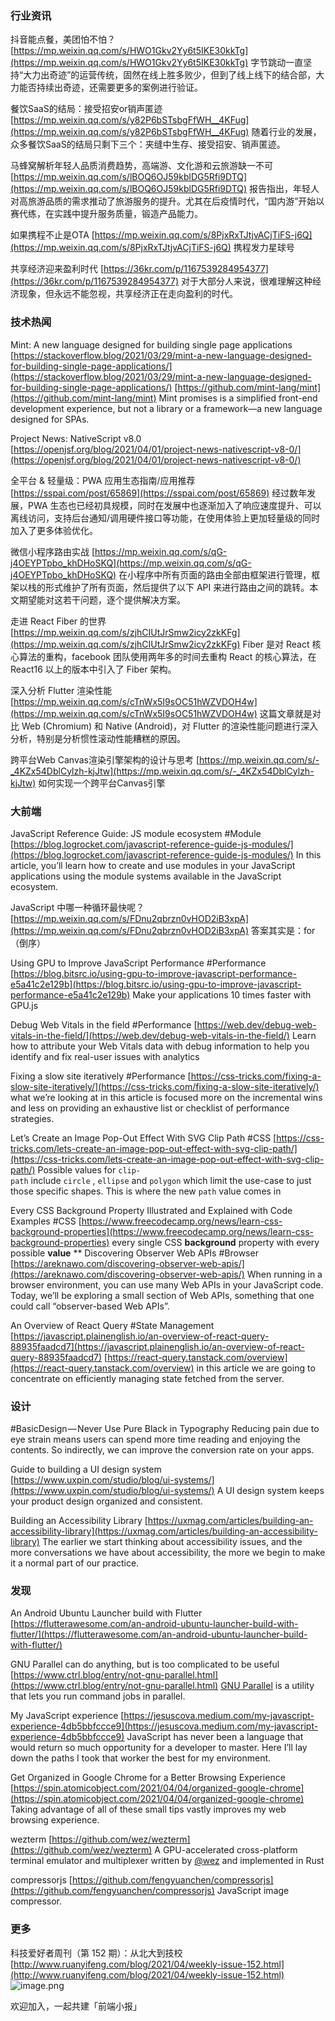 ### 行业资讯
抖音能点餐，美团怕不怕？
[https://mp.weixin.qq.com/s/HWO1Gkv2Yy6t5IKE30kkTg](https://mp.weixin.qq.com/s/HWO1Gkv2Yy6t5IKE30kkTg)
字节跳动一直坚持“大力出奇迹”的运营传统，固然在线上胜多败少，但到了线上线下的结合部，大力能否持续出奇迹，还需要更多的案例进行验证。

餐饮SaaS的结局：接受招安or销声匿迹
[https://mp.weixin.qq.com/s/y82P6bSTsbgFfWH__4KFug](https://mp.weixin.qq.com/s/y82P6bSTsbgFfWH__4KFug)
随着行业的发展，众多餐饮SaaS的结局只剩下三个：夹缝中生存、接受招安、销声匿迹。

马蜂窝解析年轻人品质消费趋势，高端游、文化游和云旅游缺一不可
[https://mp.weixin.qq.com/s/lBOQ6OJ59kblDG5Rfi9DTQ](https://mp.weixin.qq.com/s/lBOQ6OJ59kblDG5Rfi9DTQ)
报告指出，年轻人对高旅游品质的需求推动了旅游服务的提升。尤其在后疫情时代，“国内游”开始以赛代练，在实践中提升服务质量，锻造产品能力。

如果携程不止是OTA
[https://mp.weixin.qq.com/s/8PjxRxTJtjvACjTiFS-j6Q](https://mp.weixin.qq.com/s/8PjxRxTJtjvACjTiFS-j6Q)
携程发力星球号

共享经济迎来盈利时代
[https://36kr.com/p/1167539284954377](https://36kr.com/p/1167539284954377)
对于大部分人来说，很难理解这种经济现象，但永远不能忽视，共享经济正在走向盈利的时代。

### 技术热闻
Mint: A new language designed for building single page applications
[https://stackoverflow.blog/2021/03/29/mint-a-new-language-designed-for-building-single-page-applications/](https://stackoverflow.blog/2021/03/29/mint-a-new-language-designed-for-building-single-page-applications/)
[https://github.com/mint-lang/mint](https://github.com/mint-lang/mint)
Mint promises is a simplified front-end development experience, but not a library or a framework—a new language designed for SPAs.

Project News: NativeScript v8.0
[https://openjsf.org/blog/2021/04/01/project-news-nativescript-v8-0/](https://openjsf.org/blog/2021/04/01/project-news-nativescript-v8-0/)

全平台 & 轻量级：PWA 应用生态指南/应用推荐
[https://sspai.com/post/65869](https://sspai.com/post/65869)
经过数年发展，PWA 生态也已经初具规模，同时在发展中也逐渐加入了响应速度提升、可以离线访问，支持后台通知/调用硬件接口等功能，在使用体验上更加轻量级的同时加入了更多体验优化。

微信小程序路由实战
[https://mp.weixin.qq.com/s/qG-j4OEYPTpbo_khDHoSKQ](https://mp.weixin.qq.com/s/qG-j4OEYPTpbo_khDHoSKQ)
在小程序中所有页面的路由全部由框架进行管理，框架以栈的形式维护了所有页面，然后提供了以下 API 来进行路由之间的跳转。本文期望能对这若干问题，逐个提供解决方案。

走进 React Fiber 的世界
[https://mp.weixin.qq.com/s/zjhCIUtJrSmw2icy2zkKFg](https://mp.weixin.qq.com/s/zjhCIUtJrSmw2icy2zkKFg)
Fiber 是对 React 核心算法的重构，facebook 团队使用两年多的时间去重构 React 的核心算法，在React16 以上的版本中引入了 Fiber 架构。

深入分析 Flutter 渲染性能
[https://mp.weixin.qq.com/s/cTnWx5I9sOC51hWZVDOH4w](https://mp.weixin.qq.com/s/cTnWx5I9sOC51hWZVDOH4w)
这篇文章就是对比 Web (Chromium) 和 Native (Android)，对 Flutter 的渲染性能问题进行深入分析，特别是分析惯性滚动性能糟糕的原因。

跨平台Web Canvas渲染引擎架构的设计与思考
[https://mp.weixin.qq.com/s/-_4KZx54DblCylzh-kjJtw](https://mp.weixin.qq.com/s/-_4KZx54DblCylzh-kjJtw)
如何实现一个跨平台Canvas引擎

### 大前端
JavaScript Reference Guide: JS module ecosystem #Module
[https://blog.logrocket.com/javascript-reference-guide-js-modules/](https://blog.logrocket.com/javascript-reference-guide-js-modules/)
In this article, you’ll learn how to create and use modules in your JavaScript applications using the module systems available in the JavaScript ecosystem.

JavaScript 中哪一种循环最快呢？
[https://mp.weixin.qq.com/s/FDnu2qbrzn0vHOD2iB3xpA](https://mp.weixin.qq.com/s/FDnu2qbrzn0vHOD2iB3xpA)
答案其实是：for（倒序）

Using GPU to Improve JavaScript Performance #Performance
[https://blog.bitsrc.io/using-gpu-to-improve-javascript-performance-e5a41c2e129b](https://blog.bitsrc.io/using-gpu-to-improve-javascript-performance-e5a41c2e129b)
Make your applications 10 times faster with GPU.js

Debug Web Vitals in the field #Performance
[https://web.dev/debug-web-vitals-in-the-field/](https://web.dev/debug-web-vitals-in-the-field/)
Learn how to attribute your Web Vitals data with debug information to help you identify and fix real-user issues with analytics

Fixing a slow site iteratively #Performance
[https://css-tricks.com/fixing-a-slow-site-iteratively/](https://css-tricks.com/fixing-a-slow-site-iteratively/)
what we’re looking at in this article is focused more on the incremental wins and less on providing an exhaustive list or checklist of performance strategies.

Let’s Create an Image Pop-Out Effect With SVG Clip Path #CSS
[https://css-tricks.com/lets-create-an-image-pop-out-effect-with-svg-clip-path/](https://css-tricks.com/lets-create-an-image-pop-out-effect-with-svg-clip-path/)
Possible values for `clip-path` include `circle` , `ellipse` and `polygon` which limit the use-case to just those specific shapes. This is where the new `path` value comes in

Every CSS Background Property Illustrated and Explained with Code Examples #CSS
[https://www.freecodecamp.org/news/learn-css-background-properties](https://www.freecodecamp.org/news/learn-css-background-properties)
every single CSS **background** property with every possible **value**
**
Discovering Observer Web APIs #Browser
[https://areknawo.com/discovering-observer-web-apis/](https://areknawo.com/discovering-observer-web-apis/)
When running in a browser environment, you can use many Web APIs in your JavaScript code. Today, we’ll be exploring a small section of Web APIs, something that one could call “observer-based Web APIs”.

An Overview of React Query #State Management
[https://javascript.plainenglish.io/an-overview-of-react-query-88935faadcd7](https://javascript.plainenglish.io/an-overview-of-react-query-88935faadcd7)
[https://react-query.tanstack.com/overview](https://react-query.tanstack.com/overview)
in this article we are going to concentrate on efficiently managing state fetched from the server.


### 设计
#BasicDesign — Never Use Pure Black in Typography
Reducing pain due to eye strain means users can spend more time reading and enjoying the contents. So indirectly, we can improve the conversion rate on your apps.

Guide to building a UI design system
[https://www.uxpin.com/studio/blog/ui-systems/](https://www.uxpin.com/studio/blog/ui-systems/)
A UI design system keeps your product design organized and consistent.

Building an Accessibility Library
[https://uxmag.com/articles/building-an-accessibility-library](https://uxmag.com/articles/building-an-accessibility-library)
The earlier we start thinking about accessibility issues, and the more conversations we have about accessibility, the more we begin to make it a normal part of our practice.

### 发现
An Android Ubuntu Launcher build with Flutter
[https://flutterawesome.com/an-android-ubuntu-launcher-build-with-flutter/](https://flutterawesome.com/an-android-ubuntu-launcher-build-with-flutter/)

GNU Parallel can do anything, but is too complicated to be useful
[https://www.ctrl.blog/entry/not-gnu-parallel.html](https://www.ctrl.blog/entry/not-gnu-parallel.html)
[GNU Parallel](https://www.gnu.org/software/parallel/) is a utility that lets you run command jobs in parallel.

My JavaScript experience
[https://jesuscova.medium.com/my-javascript-experience-4db5bbfccce9](https://jesuscova.medium.com/my-javascript-experience-4db5bbfccce9)
JavaScript has never been a language that would return so much opportunity for a developer to master. Here I’ll lay down the paths I took that worker the best for my environment.

Get Organized in Google Chrome for a Better Browsing Experience
[https://spin.atomicobject.com/2021/04/04/organized-google-chrome](https://spin.atomicobject.com/2021/04/04/organized-google-chrome)
Taking advantage of all of these small tips vastly improves my web browsing experience.

wezterm
[https://github.com/wez/wezterm](https://github.com/wez/wezterm)
A GPU-accelerated cross-platform terminal emulator and multiplexer written by [@wez](https://github.com/wez) and implemented in Rust

compressorjs
[https://github.com/fengyuanchen/compressorjs](https://github.com/fengyuanchen/compressorjs)
JavaScript image compressor.

### 更多
科技爱好者周刊（第 152 期）：从北大到技校
[http://www.ruanyifeng.com/blog/2021/04/weekly-issue-152.html](http://www.ruanyifeng.com/blog/2021/04/weekly-issue-152.html)
![image.png](https://cdn.nlark.com/yuque/0/2020/png/85771/1605930034828-7fc81343-651f-4a15-8465-eebe5a23cf61.png#align=left&display=inline&height=31&margin=%5Bobject%20Object%5D&name=image.png&originHeight=90&originWidth=2186&size=14325&status=done&style=none&width=746)


欢迎加入，一起共建「前端小报」
